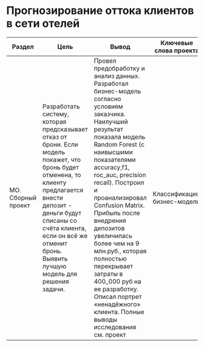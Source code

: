 # Прогнозирование оттока клиентов в сети отелей

Раздел | Цель | Вывод | Ключевые слова проекта | Используемые библиотеки | Ключевые слова
------------- |----------------  | --------------- | ---------------- | ----------------------- | -----------------------
МО. Сборный проект | Разработать систему, которая предсказывает отказ от брони. Если модель покажет, что бронь будет отменена, то клиенту предлагается внести депозит - деньги будут списаны со счёта клиента, если он всё же отменит бронь. Выявить лучшую модель для решения задачи. | Провел предобработку и анализ данных. Разработал бизнес-модель согласно условиям заказчика. Наилучший результат показала модель Random Forest (с наивысшими показателями accuracy,f1, roc_auc, precision	recall). Построил и проанализировал Confusion Matrix. Прибыль после внедрения депозитов увеличилась более чем на 9 млн.руб., которая полностью перекрывает затраты в 400_000 руб на ее разработку. Описал портрет «ненадёжного» клиента. Полные выводы исследования см. проект | Классификация, бизнес-модель  | `Python`, `Pandas`, `Numpy`, `Seaborn`, `Matplotlib`, `Scikit-learn`, `profiling`, `GridSearchCV` | -----------------------


